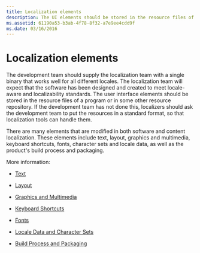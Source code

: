 ```yaml
---
title: Localization elements
description: The UI elements should be stored in the resource files of a program or in some other resource repository.
ms.assetid: 61190a53-b3ab-4f78-8f32-a7e9ee4cdd9f
ms.date: 03/16/2016
---
```

# Localization elements

The development team should supply the localization team with a single binary that works well for all different locales.
The localization team will expect that the software has been designed and created to meet locale-aware and localizability standards.
The user interface elements should be stored in the resource files of a program or in some other resource repository.
If the development team has not done this, localizers should ask the development team to put the resources in a standard format, so that localization tools can handle them.

There are many elements that are modified in both software and content localization.
These elements include text, layout, graphics and multimedia, keyboard shortcuts, fonts, character sets and locale data, as well as the product's build process and packaging.

More information:

- [Text](text.md)

- [Layout](layout.md)

- [Graphics and Multimedia](graphics-and-multimedia.md)

- [Keyboard Shortcuts](keyboard-shortcuts.md)

- [Fonts](fonts.md)

- [Locale Data and Character Sets](locale-data-and-character-sets.md)

- [Build Process and Packaging](build-process-and-packaging.md)
